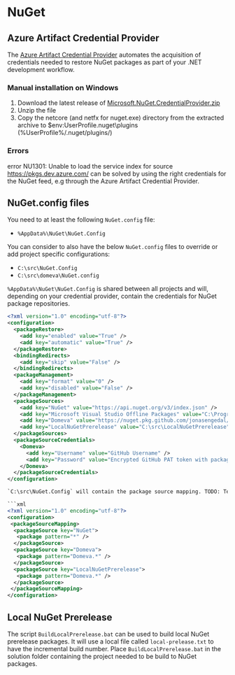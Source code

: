 # NuGet

## Azure Artifact Credential Provider

The [Azure Artifact Credential Provider](https://github.com/microsoft/artifacts-credprovider?tab=readme-ov-file#azure-artifacts-credential-provider) automates the acquisition of credentials needed to restore NuGet packages as part of your .NET development workflow.

### Manual installation on Windows

1. Download the latest release of [Microsoft.NuGet.CredentialProvider.zip](https://github.com/Microsoft/artifacts-credprovider/releases)
2. Unzip the file
3. Copy the netcore (and netfx for nuget.exe) directory from the extracted archive to $env:UserProfile\.nuget\plugins (%UserProfile%/.nuget/plugins/)

### Errors

error NU1301: Unable to load the service index for source https://pkgs.dev.azure.com/ can be solved by using the right credentials for the NuGet feed, e.g through the Azure Artifact Credential Provider.

## NuGet.config files

You need to at least the following `NuGet.config` file:

- `%AppData%\NuGet\NuGet.Config`

You can consider to also have the below `NuGet.config` files to override or add project specific configurations:

- `C:\src\NuGet.Config`
- `C:\src\domeva\NuGet.config`

`%AppData%\NuGet\NuGet.Config` is shared between all projects and will, depending on your credential provider, contain the credentials for NuGet package repositories.

```xml
<?xml version="1.0" encoding="utf-8"?>
<configuration>
  <packageRestore>
    <add key="enabled" value="True" />
    <add key="automatic" value="True" />
  </packageRestore>
  <bindingRedirects>
    <add key="skip" value="False" />
  </bindingRedirects>
  <packageManagement>
    <add key="format" value="0" />
    <add key="disabled" value="False" />
  </packageManagement>
  <packageSources>
    <add key="NuGet" value="https://api.nuget.org/v3/index.json" />
    <add key="Microsoft Visual Studio Offline Packages" value="C:\Program Files (x86)\Microsoft SDKs\NuGetPackages\" />
    <add key="Domeva" value="https://nuget.pkg.github.com/jonasengedal/index.json" />
    <add key="LocalNuGetPrerelease" value="C:\src\LocalNuGetPrerelease" />
  </packageSources>
  <packageSourceCredentials>
    <Domeva>
      <add key="Username" value="GitHub Username" />
      <add key="Password" value="Encrypted GitHub PAT token with package read" />
    </Domeva>
  </packageSourceCredentials>
</configuration>

`C:\src\NuGet.Config` will contain the package source mapping. TODO: Test and describe when this is needed.

```xml
<?xml version="1.0" encoding="utf-8"?>
<configuration>
 <packageSourceMapping>
  <packageSource key="NuGet">
   <package pattern="*" />
  </packageSource>
  <packageSource key="Domeva">
   <package pattern="Domeva.*" />
  </packageSource>
  <packageSource key="LocalNuGetPrerelease">
   <package pattern="Domeva.*" />
  </packageSource>
 </packageSourceMapping>
</configuration>
```

## Local NuGet Prerelease

The script `BuildLocalPrerelease.bat` can be used to build local NuGet prerelease packages. It will use a local file called `local-prelease.txt` to have the incremental build number. Place `BuildLocalPrerelease.bat` in the solution folder containing the project needed to be build to NuGet packages.
